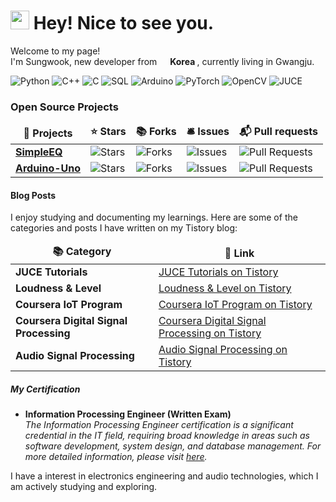 <h1><img src="https://emojis.slackmojis.com/emojis/images/1531849430/4246/blob-sunglasses.gif?1531849430" width="30"/> Hey! Nice to see you.</h1>


<p>Welcome to my page! </br> I'm Sungwook, new developer from <img src="https://upload.wikimedia.org/wikipedia/commons/0/09/Flag_of_South_Korea.svg" width="13"/> <b> Korea </b>, currently living in Gwangju.

<p>
  <img alt="Python" src="https://img.shields.io/badge/-Python-3776AB?style=flat-square&logo=python&logoColor=white" />
  <img alt="C++" src="https://img.shields.io/badge/-C++-00599C?style=flat-square&logo=cplusplus&logoColor=white" />
  <img alt="C" src="https://img.shields.io/badge/-C-A8B9CC?style=flat-square&logo=c&logoColor=white" />
  <img alt="SQL" src="https://img.shields.io/badge/-SQL-003B57?style=flat-square&logo=sqlite&logoColor=white" />
  <img alt="Arduino" src="https://img.shields.io/badge/-Arduino-00979D?style=flat-square&logo=arduino&logoColor=white" />
  <img alt="PyTorch" src="https://img.shields.io/badge/-PyTorch-EE4C2C?style=flat-square&logo=pytorch&logoColor=white" />
  <img alt="OpenCV" src="https://img.shields.io/badge/-OpenCV-5C3EE8?style=flat-square&logo=opencv&logoColor=white" />  
  <img alt="JUCE" src="https://img.shields.io/badge/-JUCE-FF6347?style=flat-square&logo=juce&logoColor=white" />
</p>

<h3>Open Source Projects</h3>
<table>
  <thead align="center">
    <tr border: none;>
      <td><b>🎁 Projects</b></td>
      <td><b>⭐ Stars</b></td>
      <td><b>📚 Forks</b></td>
      <td><b>🛎 Issues</b></td>
      <td><b>📬 Pull requests</b></td>
    </tr>
  </thead>
  <tbody>
    <tr>
      <td><a href="https://github.com/rhksdnr24/SimpleEQ"><b>SimpleEQ</b></a></td>
      <td><img alt="Stars" src="https://img.shields.io/github/stars/rhksdnr24/SimpleEQ?style=flat-square&labelColor=343b41"/></td>
      <td><img alt="Forks" src="https://img.shields.io/github/forks/rhksdnr24/SimpleEQ?style=flat-square&labelColor=343b41"/></td>
      <td><img alt="Issues" src="https://img.shields.io/github/issues/rhksdnr24/SimpleEQ?style=flat-square&labelColor=343b41"/></td>
      <td><img alt="Pull Requests" src="https://img.shields.io/github/issues-pr/rhksdnr24/SimpleEQ?style=flat-square&labelColor=343b41"/></td>
    </tr>
    <tr>
      <td><a href="https://github.com/rhksdnr24/Arduino-Uno"><b>Arduino-Uno</b></a></td>
      <td><img alt="Stars" src="https://img.shields.io/github/stars/rhksdnr24/Arduino-Uno?style=flat-square&labelColor=343b41"/></td>
      <td><img alt="Forks" src="https://img.shields.io/github/forks/rhksdnr24/Arduino-Uno?style=flat-square&labelColor=343b41"/></td>
      <td><img alt="Issues" src="https://img.shields.io/github/issues/rhksdnr24/Arduino-Uno?style=flat-square&labelColor=343b41"/></td>
      <td><img alt="Pull Requests" src="https://img.shields.io/github/issues-pr/rhksdnr24/Arduino-Uno?style=flat-square&labelColor=343b41"/></td>
    </tr>
  </tbody>
</table>

<h4> Blog Posts </h4>
<p>I enjoy studying and documenting my learnings. Here are some of the categories and posts I have written on my Tistory blog:</p>
<table>
  <thead align="center">
    <tr border: none;>
      <td><b>📚 Category</b></td>
      <td><b>🔗 Link</b></td>
    </tr>
  </thead>
  <tbody>
    <tr>
      <td><b>JUCE Tutorials</b></td>
      <td><a href="https://yomatozu.tistory.com/category/JUCE_YouTube_FreeCodeCamp.Org" target="_blank">JUCE Tutorials on Tistory</a></td>
    </tr>
    <tr>
      <td><b>Loudness & Level</b></td>
      <td><a href="https://yomatozu.tistory.com/category/Loudness%20%26%20Level" target="_blank">Loudness & Level on Tistory</a></td>
    </tr>
    <tr>
      <td><b>Coursera IoT Program</b></td>
      <td><a href="https://yomatozu.tistory.com/category/Coursera_IOT%20prgrogram" target="_blank">Coursera IoT Program on Tistory</a></td>
    </tr>
    <tr>
      <td><b>Coursera Digital Signal Processing</b></td>
      <td><a href="https://yomatozu.tistory.com/category/Coursera_Digital%20Signal%20Processing" target="_blank">Coursera Digital Signal Processing on Tistory</a></td>
    </tr>
    <tr>
      <td><b>Audio Signal Processing</b></td>
      <td><a href="https://yomatozu.tistory.com/category/Audio%20Signal%20Processing" target="_blank">Audio Signal Processing on Tistory</a></td>
    </tr>
  </tbody>
</table>

<h5>My Certification</h5>
<ul>
  <li><b>Information Processing Engineer (Written Exam)</b><br/>
    <i>The Information Processing Engineer certification is a significant credential in the IT field, requiring broad knowledge in areas such as software development, system design, and database management. For more detailed information, please visit <a href="https://namu.wiki/w/%EC%A0%95%EB%B3%B4%EC%B2%98%EB%A6%AC%EA%B8%B0%EC%82%AC" target="_blank">here</a>.</i></li>
</ul>

<p>I have a interest in electronics engineering and audio technologies, which I am actively studying and exploring.</p>
